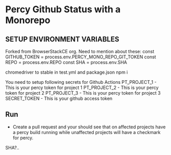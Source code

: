 # Percy Github Status with a Monorepo

## SETUP ENVIRONMENT VARIABLES

Forked from BrowserStackCE org.
Need to mention about these: 
const GITHUB_TOKEN = process.env.PERCY_MONO_REPO_GIT_TOKEN
const REPO = process.env.REPO
const SHA = process.env.SHA

chromedriver to stable in test.yml and package.json 
npm i

You need to setup following secrets for Github Actions
PT_PROJECT_1 - This is your percy token for project 1
PT_PROJECT_2 - This is your percy token for project 2
PT_PROJECT_3 - This is your percy token for project 3
SECRET_TOKEN - This is your github access token

## Run

* Create a pull request and your should see that on affected projects have a percy build running while unaffected projects will have a checkmark for percy.

SHA?..